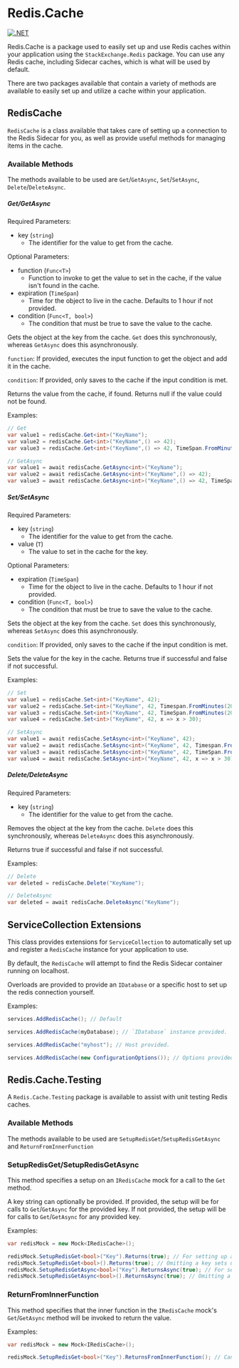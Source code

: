 # Redis.Cache
[![.NET](https://github.com/Owen-Krueger/Redis.Sidecar.Cache/actions/workflows/dotnet.yml/badge.svg)](https://github.com/Owen-Krueger/Redis.Sidecar.Cache/actions/workflows/dotnet.yml)

Redis.Cache is a package used to easily set up and use Redis caches within your application using the `StackExchange.Redis` package. You can use any Redis cache, including Sidecar caches, which is what will be used by default.

There are two packages available that contain a variety of methods are available to easily set up and utilize a cache within your application.

## RedisCache

`RedisCache` is a class available that takes care of setting up a connection to the Redis Sidecar for you, as well as provide useful methods for managing items in the cache.

### Available Methods

The methods available to be used are `Get`/`GetAsync`, `Set`/`SetAsync`, `Delete`/`DeleteAsync`.

##### Get/GetAsync

Required Parameters:
- key (`string`)
  - The identifier for the value to get from the cache.

Optional Parameters:
- function (`Func<T>`)
  - Function to invoke to get the value to set in the cache, if the value isn't found in the cache.
- expiration (`TimeSpan`)
  - Time for the object to live in the cache. Defaults to 1 hour if not provided.
- condition (`Func<T, bool>`)
  - The condition that must be true to save the value to the cache.

Gets the object at the key from the cache. `Get` does this synchronously, whereas `GetAsync` does this asynchronously.

`function`: If provided, executes the input function to get the object and add it in the cache.

`condition`: If provided, only saves to the cache if the input condition is met.

Returns the value from the cache, if found. Returns null if the value could not be found.

Examples:
``` C#
// Get
var value1 = redisCache.Get<int>("KeyName");
var value2 = redisCache.Get<int>("KeyName",() => 42);
var value3 = redisCache.Get<int>("KeyName",() => 42, TimeSpan.FromMinutes(20), x => x > 30);

// GetAsync
var value1 = await redisCache.GetAsync<int>("KeyName");
var value2 = await redisCache.GetAsync<int>("KeyName",() => 42);
var value3 = await redisCache.GetAsync<int>("KeyName",() => 42, TimeSpan.FromMinutes(20), x => x > 30); 
```

##### Set/SetAsync

Required Parameters:
- key (`string`)
  - The identifier for the value to get from the cache.
- value (`T`)
  - The value to set in the cache for the key.

Optional Parameters:
- expiration (`TimeSpan`)
  - Time for the object to live in the cache. Defaults to 1 hour if not provided.
- condition (`Func<T, bool>`)
  - The condition that must be true to save the value to the cache.

Sets the object at the key from the cache. `Set` does this synchronously, whereas `SetAsync` does this asynchronously.

`condition`: If provided, only saves to the cache if the input condition is met.

Sets the value for the key in the cache. Returns true if successful and false if not successful.

Examples:
``` C#
// Set
var value1 = redisCache.Set<int>("KeyName", 42);
var value2 = redisCache.Set<int>("KeyName", 42, Timespan.FromMinutes(20));
var value3 = redisCache.Set<int>("KeyName", 42, TimeSpan.FromMinutes(20), x => x > 30);
var value4 = redisCache.Set<int>("KeyName", 42, x => x > 30);

// SetAsync
var value1 = await redisCache.SetAsync<int>("KeyName", 42);
var value2 = await redisCache.SetAsync<int>("KeyName", 42, Timespan.FromMinutes(20));
var value3 = await redisCache.SetAsync<int>("KeyName", 42, TimeSpan.FromMinutes(20), x => x > 30);
var value4 = await redisCache.SetAsync<int>("KeyName", 42, x => x > 30);
```

##### Delete/DeleteAsync

Required Parameters:
- key (`string`)
  - The identifier for the value to get from the cache.

Removes the object at the key from the cache. `Delete` does this synchronously, whereas `DeleteAsync` does this asynchronously.

Returns true if successful and false if not successful.

Examples:
``` C#
// Delete
var deleted = redisCache.Delete("KeyName");

// DeleteAsync
var deleted = await redisCache.DeleteAsync("KeyName");
```

## ServiceCollection Extensions

This class provides extensions for `ServiceCollection` to automatically set up and register a `RedisCache` instance for your application to use.

By default, the `RedisCache` will attempt to find the Redis Sidecar container running on localhost.

Overloads are provided to provide an `IDatabase` or a specific host to set up the redis connection yourself.

Examples:
``` C#
services.AddRedisCache(); // Default

services.AddRedisCache(myDatabase); // `IDatabase` instance provided.

services.AddRedisCache("myhost"); // Host provided.

services.AddRedisCache(new ConfigurationOptions()); // Options provided.
```

## Redis.Cache.Testing

A `Redis.Cache.Testing` package is available to assist with unit testing Redis caches.

### Available Methods

The methods available to be used are `SetupRedisGet`/`SetupRedisGetAsync` and `ReturnFromInnerFunction`

### SetupRedisGet/SetupRedisGetAsync

This method specifies a setup on an `IRedisCache` mock for a call to the `Get` method.

A key string can optionally be provided. If provided, the setup will be for calls to `Get`/`GetAsync` for the provided key. If not provided, the setup will be for calls to `Get`/`GetAsync` for any provided key.

Examples:
``` C#
var redisMock = new Mock<IRedisCache>();

redisMock.SetupRedisGet<bool>("Key").Returns(true); // For setting up against `Get` method.
redisMock.SetupRedisGet<bool>().Returns(true); // Omitting a key sets up the mock against any key provided.
redisMock.SetupRedisGetAsync<bool>("Key").ReturnsAsync(true); // For setting up against `GetAsync` method.
redisMock.SetupRedisGetAsync<bool>().ReturnsAsync(true); // Omitting a key sets up the mock against any key provided.
```

### ReturnFromInnerFunction

This method specifies that the inner function in the `IRedisCache` mock's `Get`/`GetAsync` method will be invoked to return the value.

Examples:
``` C#
var redisMock = new Mock<IRedisCache>();

redisMock.SetupRedisGet<bool>("Key").ReturnsFromInnerFunction(); // Can be used on both `Get` and `GetAsync` calls.
```